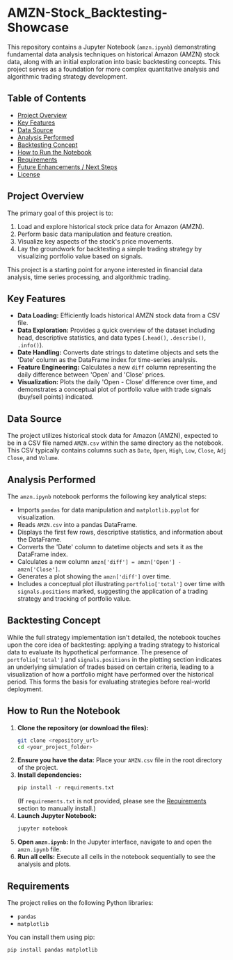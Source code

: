 # AMZN-Stock_Backtesting-Showcase

This repository contains a Jupyter Notebook (`amzn.ipynb`) demonstrating fundamental data analysis techniques on historical Amazon (AMZN) stock data, along with an initial exploration into basic backtesting concepts. This project serves as a foundation for more complex quantitative analysis and algorithmic trading strategy development.

## Table of Contents

-   [Project Overview](#project-overview)
-   [Key Features](#key-features)
-   [Data Source](#data-source)
-   [Analysis Performed](#analysis-performed)
-   [Backtesting Concept](#backtesting-concept)
-   [How to Run the Notebook](#how-to-run-the-notebook)
-   [Requirements](#requirements)
-   [Future Enhancements / Next Steps](#future-enhancements--next-steps)
-   [License](#license)

## Project Overview

The primary goal of this project is to:
1.  Load and explore historical stock price data for Amazon (AMZN).
2.  Perform basic data manipulation and feature creation.
3.  Visualize key aspects of the stock's price movements.
4.  Lay the groundwork for backtesting a simple trading strategy by visualizing portfolio value based on signals.

This project is a starting point for anyone interested in financial data analysis, time series processing, and algorithmic trading.

## Key Features

* **Data Loading:** Efficiently loads historical AMZN stock data from a CSV file.
* **Data Exploration:** Provides a quick overview of the dataset including head, descriptive statistics, and data types (`.head()`, `.describe()`, `.info()`).
* **Date Handling:** Converts date strings to datetime objects and sets the 'Date' column as the DataFrame index for time-series analysis.
* **Feature Engineering:** Calculates a new `diff` column representing the daily difference between 'Open' and 'Close' prices.
* **Visualization:** Plots the daily 'Open - Close' difference over time, and demonstrates a conceptual plot of portfolio value with trade signals (buy/sell points) indicated.

## Data Source

The project utilizes historical stock data for Amazon (AMZN), expected to be in a CSV file named `AMZN.csv` within the same directory as the notebook. This CSV typically contains columns such as `Date`, `Open`, `High`, `Low`, `Close`, `Adj Close`, and `Volume`.

## Analysis Performed

The `amzn.ipynb` notebook performs the following key analytical steps:
* Imports `pandas` for data manipulation and `matplotlib.pyplot` for visualization.
* Reads `AMZN.csv` into a pandas DataFrame.
* Displays the first few rows, descriptive statistics, and information about the DataFrame.
* Converts the 'Date' column to datetime objects and sets it as the DataFrame index.
* Calculates a new column `amzn['diff'] = amzn['Open'] - amzn['Close']`.
* Generates a plot showing the `amzn['diff']` over time.
* Includes a conceptual plot illustrating `portfolio['total']` over time with `signals.positions` marked, suggesting the application of a trading strategy and tracking of portfolio value.

## Backtesting Concept

While the full strategy implementation isn't detailed, the notebook touches upon the core idea of backtesting: applying a trading strategy to historical data to evaluate its hypothetical performance. The presence of `portfolio['total']` and `signals.positions` in the plotting section indicates an underlying simulation of trades based on certain criteria, leading to a visualization of how a portfolio might have performed over the historical period. This forms the basis for evaluating strategies before real-world deployment.

## How to Run the Notebook

1.  **Clone the repository (or download the files):**
    ```bash
    git clone <repository_url>
    cd <your_project_folder>
    ```
2.  **Ensure you have the data:** Place your `AMZN.csv` file in the root directory of the project.
3.  **Install dependencies:**
    ```bash
    pip install -r requirements.txt
    ```
    (If `requirements.txt` is not provided, please see the [Requirements](#requirements) section to manually install.)
4.  **Launch Jupyter Notebook:**
    ```bash
    jupyter notebook
    ```
5.  **Open `amzn.ipynb`:** In the Jupyter interface, navigate to and open the `amzn.ipynb` file.
6.  **Run all cells:** Execute all cells in the notebook sequentially to see the analysis and plots.

## Requirements

The project relies on the following Python libraries:
* `pandas`
* `matplotlib`

You can install them using pip:
```bash
pip install pandas matplotlib
